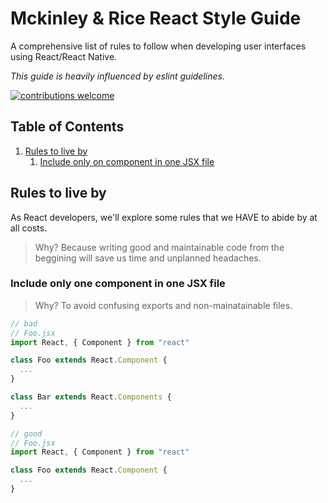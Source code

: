 # Mckinley & Rice React Style Guide

A comprehensive list of rules to follow when developing user interfaces using React/React Native.

_This guide is heavily influenced by eslint guidelines._

[![contributions welcome](https://img.shields.io/badge/contributions-welcome-brightgreen.svg?style=flat)](https://github.com/dwyl/esta/issues)


## Table of Contents

  1. [Rules to live by](#rules-to-live-by)
     1. [Include only on component in one JSX file](#include-onle-one-component-in-one-jsx-file)


## Rules to live by

As React developers, we'll explore some rules that we HAVE to abide by at all costs.

> Why? Because writing good and maintainable code from the beggining will save us time and unplanned headaches.

### Include only one component in one JSX file

> Why? To avoid confusing exports and non-mainatainable files.

```js
// bad
// Foo.jsx
import React, { Component } from "react"

class Foo extends React.Component {
  ...
}

class Bar extends React.Components {
  ...
}

// good 
// Foo.jsx
import React, { Component } from "react"

class Foo extends React.Component {
  ...
}
```

